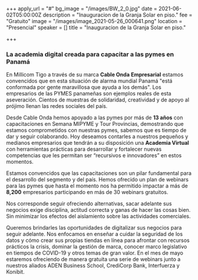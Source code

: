 +++
apply_url = "#"
bg_image = "/images/BW_2_0.jpg"
date = 2021-06-02T05:00:00Z
description = "Inauguracion de la Granja Solar en piso."
fee = "Gratuito"
image = "/images/image_2021-05-26_000641.png"
location = "Presencial"
speaker = []
title = "Inauguracion de la Granja Solar en piso."

+++
### **La academia digital creada para capacitar a las pymes en Panamá**

En Millicom Tigo a través de su marca **Cable Onda** **Empresarial** estamos convencidos que en esta situación de alarma mundial Panamá "está conformada por gente maravillosa que ayuda a los demás". Los empresarios de las PYMES panameñas son ejemplos reales de esta aseveración. Cientos de muestras de solidaridad, creatividad y de apoyo al prójimo llenan las redes sociales del país.

Desde Cable Onda hemos apoyado a las pymes por más de **13 años** con capacitaciones en Semana MIPYME y Tour Provincias, demostrando que estamos comprometidos con nuestras pymes, sabemos que es tiempo de dar y seguir colaborando. Hoy deseamos contarles a nuestros pequeños y medianos empresarios que tendrán a su disposición una **Academia Virtual** con herramientas prácticas para desarrollar y fortalecer nuevas competencias que les permitan ser “recursivos e innovadores” en estos momentos.

Estamos convencidos que las capacitaciones son un pilar fundamental para el desarrollo del segmento y del país. Hemos ofrecido un plan de webinars para las pymes que hasta el momento nos ha permitido impactar a más de **8,200** empresarios participando en más de 30 webinars gratuitos.

Nos corresponde seguir ofreciendo alternativas, sacar adelante sus negocios exige disciplina, actitud correcta y ganas de hacer las cosas bien. Sin minimizar los efectos del aislamiento sobre las actividades comerciales.

Queremos brindarles las oportunidades de digitalizar sus negocios para seguir adelante. Nos enfocamos en enseñar a cuidar la seguridad de los datos y cómo crear sus propias tiendas en línea para afrontar con recursos prácticos la crisis, dominar la gestión de marca, conocer marco legislativo en tiempos de COVID-19 y otros temas de gran valor. En el mes de mayo estaremos ofreciendo de manera gratuita una serie de webinars junto a nuestros aliados ADEN Business School, CrediCorp Bank, Interfuerza y Konibit.